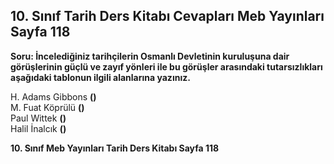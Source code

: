 ## 10. Sınıf Tarih Ders Kitabı Cevapları Meb Yayınları Sayfa 118

**Soru: İncelediğiniz tarihçilerin Osmanlı Devletinin kuruluşuna dair görüşlerinin güçlü ve zayıf yönleri ile bu görüşler arasındaki tutarsızlıkları aşağıdaki tablonun ilgili alanlarına yazınız.**

H. Adams Gibbons **()**  
 M. Fuat Köprülü **()**  
 Paul Wittek **()**  
 Halil İnalcık **()**

**10. Sınıf Meb Yayınları Tarih Ders Kitabı Sayfa 118**